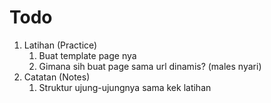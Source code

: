 # Todo
1. Latihan (Practice)
	1. Buat template page nya
	2. Gimana sih buat page sama url dinamis? (males nyari)
2. Catatan (Notes)
	1. Struktur ujung-ujungnya sama kek latihan